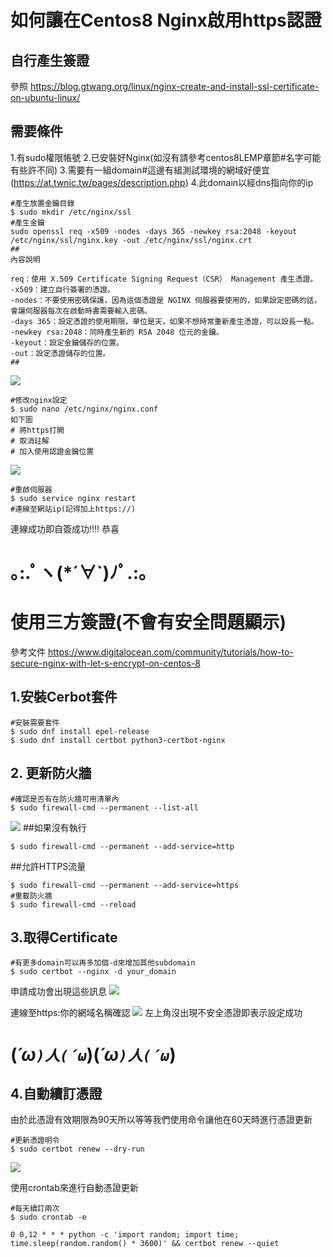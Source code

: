 # 如何讓在Centos8 Nginx啟用https認證

## 自行產生簽證
參照
https://blog.gtwang.org/linux/nginx-create-and-install-ssl-certificate-on-ubuntu-linux/



## 需要條件
1.有sudo權限帳號
2.已安裝好Nginx(如沒有請參考centos8LEMP章節#名字可能有些許不同)
3.需要有一組domain#這邊有組測試環境的網域好便宜(https://at.twnic.tw/pages/description.php)
4.此domain以經dns指向你的ip
```
#產生放置金鑰目錄
$ sudo mkdir /etc/nginx/ssl
#產生金鑰
sudo openssl req -x509 -nodes -days 365 -newkey rsa:2048 -keyout /etc/nginx/ssl/nginx.key -out /etc/nginx/ssl/nginx.crt
##
內容說明

req：使用 X.509 Certificate Signing Request（CSR） Management 產生憑證。
-x509：建立自行簽署的憑證。
-nodes：不要使用密碼保護，因為這個憑證是 NGINX 伺服器要使用的，如果設定密碼的話，會讓伺服器每次在啟動時書需要輸入密碼。
-days 365：設定憑證的使用期限，單位是天，如果不想時常重新產生憑證，可以設長一點。
-newkey rsa:2048：同時產生新的 RSA 2048 位元的金鑰。
-keyout：設定金鑰儲存的位置。
-out：設定憑證儲存的位置。
##
```
![](https://i.imgur.com/XqS8DjI.png)

```
#修改nginx設定
$ sudo nano /etc/nginx/nginx.conf
如下圖
# 將https打開
# 取消註解
# 加入使用認證金鑰位置
```
![](https://i.imgur.com/ldlB0Hl.png)

```
#重啟伺服器
$ sudo service nginx restart
#連線至網站ip(記得加上https://)
```
連線成功即自簽成功!!!!
恭喜
# ｡:.ﾟヽ(*´∀`)ﾉﾟ.:｡


# 使用三方簽證(不會有安全問題顯示)

參考文件
https://www.digitalocean.com/community/tutorials/how-to-secure-nginx-with-let-s-encrypt-on-centos-8


## 1.安裝Cerbot套件

```
#安裝需要套件
$ sudo dnf install epel-release
$ sudo dnf install certbot python3-certbot-nginx
```

## 2. 更新防火牆
```
#確認是否有在防火牆可用清單內
$ sudo firewall-cmd --permanent --list-all
```
![](https://i.imgur.com/hN2pofN.png)
##如果沒有執行
```
$ sudo firewall-cmd --permanent --add-service=http

```
##允許HTTPS流量
```
$ sudo firewall-cmd --permanent --add-service=https
#重載防火牆
$ sudo firewall-cmd --reload

```

## 3.取得Certificate

```
#有更多domain可以再多加個-d來增加其他subdomain
$ sudo certbot --nginx -d your_domain

```
申請成功會出現這些訊息
![](https://i.imgur.com/bMj4qdh.png)

連線至https:你的網域名稱確認
![](https://i.imgur.com/YFbn448.png)
左上角沒出現不安全憑證即表示設定成功
# (*´ω`)人(´ω`*)(*´ω`)人(´ω`*)




## 4.自動續訂憑證
由於此憑證有效期限為90天所以等等我們使用命令讓他在60天時進行憑證更新

```
#更新憑證明令
$ sudo certbot renew --dry-run
```
![](https://i.imgur.com/d4MoxLS.png)

使用crontab來進行自動憑證更新
```
#每天續訂兩次
$ sudo crontab -e
```
```
0 0,12 * * * python -c 'import random; import time; time.sleep(random.random() * 3600)' && certbot renew --quiet
```

